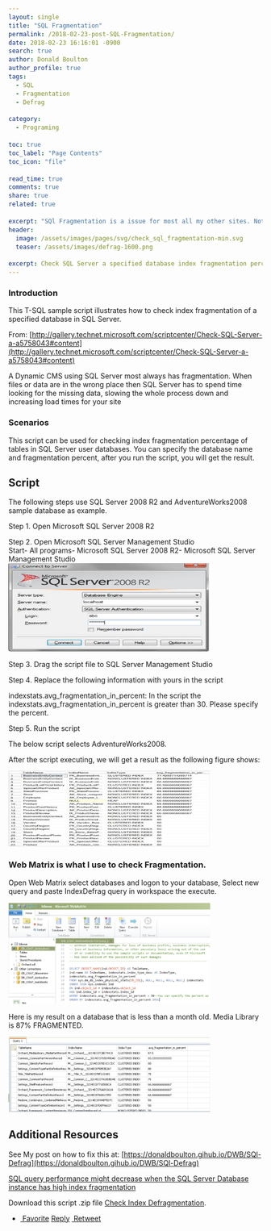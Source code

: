 ```yaml
---
layout: single
title: "SQL Fragmentation"
permalink: /2018-02-23-post-SQL-Fragmentation/
date: 2018-02-23 16:16:01 -0900
search: true
author: Donald Boulton
author_profile: true
tags:
  - SQL
  - Fragmentation
  - Defrag

category:
  - Programing

toc: true
toc_label: "Page Contents"
toc_icon: "file"

read_time: true
comments: true
share: true
related: true

excerpt: "SQl Fragmentation is a issue for most all my other sites. Not for this Jekyll SIte though - Static."
header:
  image: /assets/images/pages/svg/check_sql_fragmentation-min.svg
  teaser: /assets/images/defrag-1600.png

excerpt: Check SQL Server a specified database index fragmentation percentage (SQL)
---
```

### Introduction

This T-SQL sample script illustrates how to check index fragmentation of a specified database in SQL Server.


From: [http://gallery.technet.microsoft.com/scriptcenter/Check-SQL-Server-a-a5758043#content](http://gallery.technet.microsoft.com/scriptcenter/Check-SQL-Server-a-a5758043#content)

A Dynamic CMS using SQL Server most always has fragmentation. When files or data are in the wrong place then SQL Server has to spend time looking for the missing data, slowing the whole process down and increasing load times for your site

### Scenarios

This script can be used for checking index fragmentation percentage of tables in SQL Server user databases. You can specify the database name and fragmentation percent, after you run the script, you will get the result.

## Script

The following steps use SQL Server 2008 R2 and AdventureWorks2008 sample database as example.

Step 1\. Open Microsoft SQL Server 2008 R2

Step 2\. Open Microsoft SQL Server Management Studio  
Start- All programs- Microsoft SQL Server 2008 R2- Microsoft SQL Server Management Studio  
![SQL Management](/assets/images/pages/sql_management.png)

Step 3\. Drag the script file to SQL Server Management Studio

Step 4\. Replace the following information with yours in the script

indexstats.avg_fragmentation_in_percent: In the script the  indexstats.avg_fragmentation_in_percent is greater than 30\. Please specify the percent.

Step 5\. Run the script

The below script selects AdventureWorks2008. 

After the script executing, we will get a result as the following figure shows:

![Script Results](/assets/images/pages/script-results.jpg)

### Web Matrix is what I use to check Fragmentation.

Open Web Matrix select databases and logon to your database, Select new query and paste IndexDefrag query in workspace the execute.

![Index Fragmentation](/assets/images/pages/IndexFragmentation_WebMatrix.png)

Here is my result on a database that is less than a month old. Media Library is 87% FRAGMENTED.

![SQL Management](/assets/images/pages/IndexFragmentation_WebMatrix_Script_Results.png)

## Additional Resources

See My post on how to fix this at: [https://donaldboulton.gihub.io/DWB/SQl-Defrag](https://donaldboulton.gihub.io/DWB/SQl-Defrag)

[SQL query performance might decrease when the SQL Server Database instance has high index fragmentation](http://support.microsoft.com/kb/2755960)

Download this script .zip file [Check Index Defragmentation](https://donaldboulton.gihub.io/DWB/assets/zip/IndexFragmentation.zip).


*   [ Favorite](https://twitter.com/intent/favorite?tweet_id=446055523948199936 "Favorite") [Reply](https://twitter.com/intent/tweet?in_reply_to=446055523948199936 "Reply") [ Retweet](https://twitter.com/intent/retweet?tweet_id=446055523948199936 "Retweet")

</div>